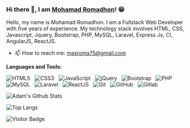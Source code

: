 ### Hi there 👋, I am [Mohamad Romadhon](https://github.com/masroma)! 😁
<!--
**rusty-sj/rusty-sj** is a ✨ _special_ ✨ repository because its `README.md` (this file) appears on your GitHub profile.
Here are some ideas to get you started:

- 🔭 I’m currently working on ...
- 🌱 I’m currently learning ...
- 👯 I’m looking to collaborate on ...
- 🤔 I’m looking for help with ...
- 💬 Ask me about ...
- 📫 How to reach me: ...
- 😄 Pronouns: ...
- ⚡ Fun fact: ...
- 🤔 I’m looking for help with Statistics
- 👯 I’m looking to collaborate on ...
-->

Hello, my name is Mohamad Romadhon. I am a Fullstack Web Developer with five years of experience. My technology stack involves HTML, CSS, Javascript, Jquery, Bootstrap, PHP, MySQL, Laravel, Express Js, CI, AngularJS, ReactJS.

- 📫 How to reach me: masroma75@gmail.com
<!-- - 📝 [Resume](https://coziboy.github.io/) -->

**Languages and Tools:** 

![HTML5](https://img.shields.io/badge/-HTML5-black?logo=html5&style=social)&nbsp;&nbsp;
![CSS3](https://img.shields.io/badge/-CSS3-black?logo=css3&style=social)&nbsp;&nbsp;
![JavaScript](https://img.shields.io/badge/-JavaScript-black?logo=javascript&style=social)&nbsp;&nbsp;
![jQuery](https://img.shields.io/badge/-jQuery-black?logo=jquery&style=social)&nbsp;&nbsp;
![Bootstrap](https://img.shields.io/badge/-Bootstrap-black?logo=bootstrap&style=social)&nbsp;&nbsp;
![PHP](https://img.shields.io/badge/-PHP-black?logo=php&style=social)&nbsp;&nbsp;
![MySQL](https://img.shields.io/badge/-MySQL-black?logo=mysql&style=social)&nbsp;&nbsp;
![Laravel](https://img.shields.io/badge/-Laravel-black?logo=laravel&style=social)&nbsp;&nbsp;
![ReactJS](https://img.shields.io/badge/-ReactJS-black?logo=react&style=social)&nbsp;&nbsp;
![Git](https://img.shields.io/badge/-Git-black?logo=git&style=social)&nbsp;&nbsp;
![GitHub](https://img.shields.io/badge/-GitHub-black?logo=github&style=social)&nbsp;&nbsp;
![Gitlab](https://img.shields.io/badge/-Gitlab-black?logo=gitlab&style=social)&nbsp;&nbsp;

![Adam's Github Stats](https://github-readme-stats.vercel.app/api?username=masroma&count_private=true&show_icons=true&include_all_commits=true)

![Top Langs](https://github-readme-stats.vercel.app/api/top-langs/?username=masroma&layout=compact)

![Visitor Badge](https://visitor-badge.laobi.icu/badge?page_id=masroma)

